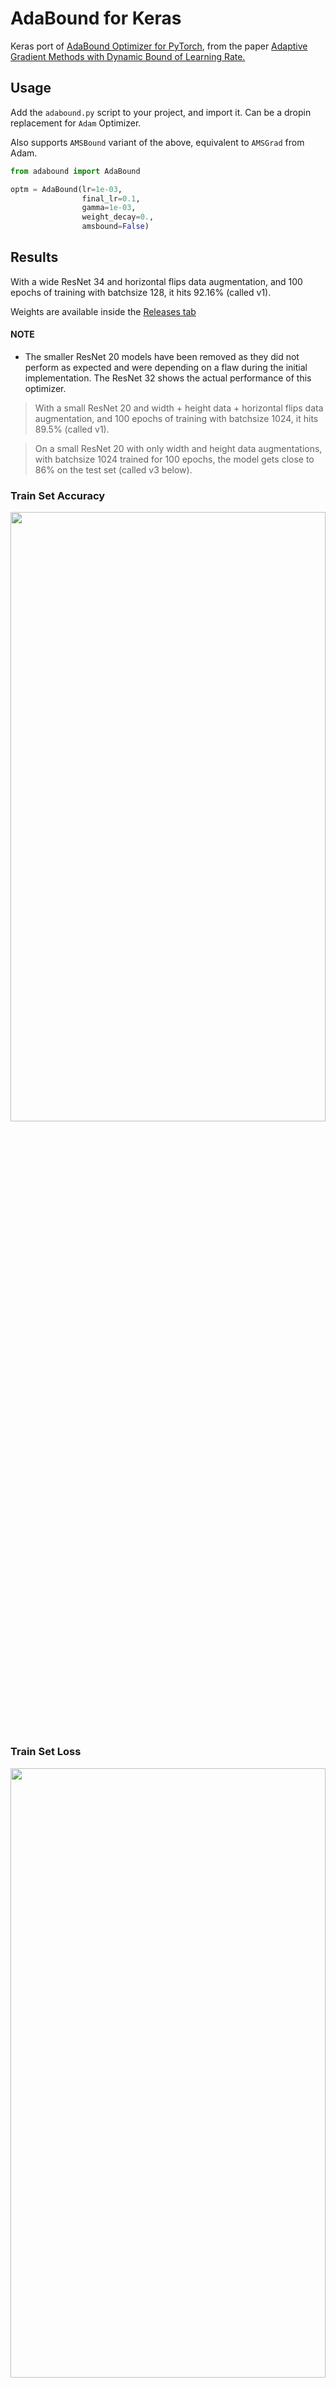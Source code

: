 # AdaBound for Keras

Keras port of [AdaBound Optimizer for PyTorch](https://github.com/Luolc/AdaBound), from the paper [Adaptive Gradient Methods with Dynamic Bound of Learning Rate.](https://openreview.net/forum?id=Bkg3g2R9FX)

## Usage

Add the `adabound.py` script to your project, and import it. Can be a dropin replacement for `Adam` Optimizer. 

Also supports `AMSBound` variant of the above, equivalent to `AMSGrad` from Adam.

```python
from adabound import AdaBound

optm = AdaBound(lr=1e-03,
                final_lr=0.1,
                gamma=1e-03,
                weight_decay=0.,
                amsbound=False)
```

## Results

With a wide ResNet 34 and horizontal flips data augmentation, and 100 epochs of training with batchsize 128, it hits 92.16% (called v1).

Weights are available inside the [Releases tab](https://github.com/titu1994/keras-adabound/releases/tag/0.1)

#### NOTE
 - The smaller ResNet 20 models have been removed as they did not perform as expected and were depending on a flaw during the initial implementation. The ResNet 32 shows the actual performance of this optimizer.

> With a small ResNet 20 and width + height data + horizontal flips data augmentation, and 100 epochs of training with batchsize 1024, it hits 89.5% (called v1).

> On a small ResNet 20 with only width and height data augmentations, with batchsize 1024 trained for 100 epochs, the model gets close to 86% on the test set (called v3 below).


### Train Set Accuracy

<img src="https://github.com/titu1994/keras-adabound/blob/master/images/train_acc.PNG?raw=true" height=50% width=100%>

### Train Set Loss

<img src="https://github.com/titu1994/keras-adabound/blob/master/images/train_loss.PNG?raw=true" height=50% width=100%>

### Test Set Accuracy

<img src="https://github.com/titu1994/keras-adabound/blob/master/images/val_acc.PNG?raw=true" height=50% width=100%>

### Test Set Loss

<img src="https://github.com/titu1994/keras-adabound/blob/master/images/val_loss.PNG?raw=true" height=50% width=100%>

# Requirements
- Keras 2.2.4+ & Tensorflow 1.12+ (Only supports TF backend for now).
- Numpy
